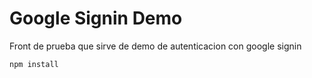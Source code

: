 # Google Signin Demo

Front de prueba que sirve de demo de autenticacion con google signin

```
npm install
```